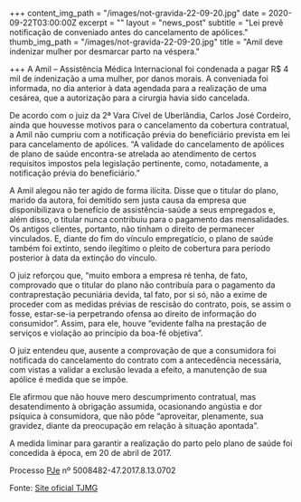 +++
content_img_path = "/images/not-gravida-22-09-20.jpg"
date = 2020-09-22T03:00:00Z
excerpt = ""
layout = "news_post"
subtitle = "Lei prevê notificação de conveniado antes do cancelamento de apólices."
thumb_img_path = "/images/not-gravida-22-09-20.jpg"
title = "Amil deve indenizar mulher por desmarcar parto na véspera."

+++
A Amil – Assistência Médica Internacional foi condenada a pagar R$ 4 mil de indenização a uma mulher, por danos morais. A conveniada foi informada, no dia anterior à data agendada para a realização de uma cesárea, que a autorização para a cirurgia havia sido cancelada.

De acordo com o juiz da 2ª Vara Cível de Uberlândia, Carlos José Cordeiro, ainda que houvesse motivos para o cancelamento da cobertura contratual, a Amil não cumpriu com a notificação prévia do beneficiário prevista em lei para cancelamento de apólices. “A validade do cancelamento de apólices de plano de saúde encontra-se atrelada ao atendimento de certos requisitos impostos pela legislação pertinente, como, notadamente, a notificação prévia do beneficiário.”

A Amil alegou não ter agido de forma ilícita. Disse que o titular do plano, marido da autora, foi demitido sem justa causa da empresa que disponibilizava o benefício de assistência-saúde a seus empregados e, além disso, o titular nunca contribuiu para o pagamento das mensalidades. Os antigos clientes, portanto, não tinham o direito de permanecer vinculados. E, diante do fim do vínculo empregatício, o plano de saúde também foi extinto, sendo ilegítimo o pleito de cobertura para período posterior à data da extinção do vínculo.

O juiz reforçou que, “muito embora a empresa ré tenha, de fato, comprovado que o titular do plano não contribuía para o pagamento da contraprestação pecuniária devida, tal fato, por si só, não a exime de proceder com as medidas prévias de rescisão do contrato, pois, se assim o fosse, estar-se-ia perpetrando ofensa ao direito de informação do consumidor”. Assim, para ele, houve “evidente falha na prestação de serviços e violação ao princípio da boa-fé objetiva”.

O juiz entendeu que, ausente a comprovação de que a consumidora foi notificada do cancelamento do contrato com a antecedência necessária, com vistas a validar a exclusão levada a efeito, a manutenção de sua apólice é medida que se impõe.

Ele afirmou que não houve mero descumprimento contratual, mas desatendimento à obrigação assumida, ocasionando angústia e dor psíquica à consumidora, que não pôde “aproveitar, plenamente, sua gravidez, diante da preocupação em relação à situação apontada”.

A medida liminar para garantir a realização do parto pelo plano de saúde foi concedida à época, em 20 de abril de 2017.

Processo [PJe](https://pje.tjmg.jus.br/pje/ConsultaPublica/listView.seam) nº 5008482-47.2017.8.13.0702

Fonte: [Site oficial TJMG](https://www.tjmg.jus.br/portal-tjmg/noticias/amil-deve-indenizar-mulher-por-desmarcar-parto-na-vespera.htm#.X24IqmhKg2w)